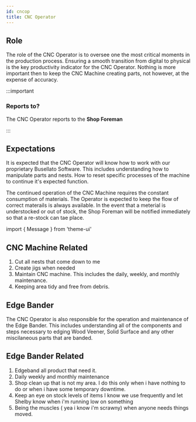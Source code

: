 ```yaml
---
id: cncop
title: CNC Operator 
---
```


## Role 

The role of the CNC Operator is to oversee one the most critical moments in the production process. Ensuring a smooth transition from digital to physical is the key productivity indicator for the CNC Operator. Nothing is more important then to keep the CNC Machine creating parts, not however, at the expense of accuracy.

:::important

### Reports to?

The CNC Operator reports to the **Shop Foreman**

:::

## Expectations

It is expected that the CNC Operator will know how to work with our proprietary Busellato Software. This includes understanding how to manipulate parts and nests. How to reset specific processes of the machine to continue it's expected function.

The continued operation of the CNC Machine requires the constant consumption of materials. The Operator is expected to keep the flow of correct materails is always available. In the event that a meterial is understocked or out of stock, the Shop Foreman will be notified immediately so that a re-stock can tae place.

import { Message } from 'theme-ui'

<div class="item shadow--tl">
  <Message
    sx={{
      bg: 'DarkOrchid',
    }}>

  ## CNC Machine Related
  1. Cut all nests that come down to me
  2. Create jigs when needed
  3. Maintain CNC machine.   This includes the daily, weekly, and monthly maintenance.
  4. Keeping area tidy and free from debris.


  </Message>
</div>

## Edge Bander

The CNC Operator is also responsible for the operation and maintenance of the Edge Bander. This includes understanding all of the components and steps necessary to edging Wood Veener, Solid Surface and any other miscilaneous parts that are banded.

<div class="item shadow--tl">
  <Message
    sx={{
      bg: 'DarkOrchid',
    }}>


  ## Edge Bander Related
  1. Edgeband all product that need it.
  2. Daily weekly and monthly maintenance
  3. Shop clean up that is not my area.   I do this only when i have nothing to do or when i have some temporary downtime.
  4. Keep an eye on stock levels of items I know we use frequently and let Shelby know when i'm running low on something
  5. Being the muscles ( yea i know i'm scrawny) when anyone needs things moved.


  </Message>
</div>

